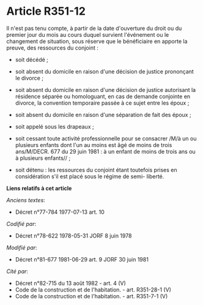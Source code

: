 # Article R351-12

Il n'est pas tenu compte, à partir de la date d'ouverture du droit ou du premier jour du mois au cours duquel survient
l'événement ou le changement de situation, sous réserve que le bénéficiaire en apporte la preuve, des ressources du
conjoint :

- soit décédé ;

- soit absent du domicile en raison d'une décision de justice prononçant le divorce ;

- soit absent du domicile en raison d'une décision de justice autorisant la résidence séparée ou homologuant, en cas de
demande conjointe en divorce, la convention temporaire passée à ce sujet entre les époux ;

- soit absent du domicile en raison d'une séparation de fait des époux ;

- soit appelé sous les drapeaux ;

- soit cessant toute activité professionnelle pour se consacrer /M/à un ou plusieurs enfants dont l'un au moins est âgé de
moins de trois ans/M/DECR. 677 du 29 juin 1981 : à un enfant de moins de trois ans ou à plusieurs enfants// ;

- soit détenu : les ressources du conjoint étant toutefois prises en considération s'il est placé sous le régime de semi-
liberté.

**Liens relatifs à cet article**

_Anciens textes_:

  - Décret n°77-784 1977-07-13 art. 10

_Codifié par_:

  - Décret n°78-622 1978-05-31 JORF 8 juin 1978

_Modifié par_:

  - Décret n°81-677 1981-06-29 art. 9 JORF 30 juin 1981

_Cité par_:

  - Décret n°82-715 du 13 août 1982 - art. 4 (V)
  - Code de la construction et de l'habitation. - art. R351-28-1 (V)
  - Code de la construction et de l'habitation. - art. R351-7-1 (V)
